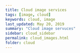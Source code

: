 ```yaml
---
title: Cloud image services
tags: [image, cloud]
keywords: cloud, image
last_updated: May 20, 2019
summary: "Cloud image servuces"
sidebar: cloud_sidebar
permalink: cloud_images.html
folder: cloud
---
```

